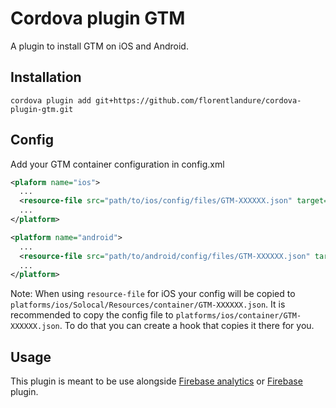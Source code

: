 # Cordova plugin GTM

A plugin to install GTM on iOS and Android.

## Installation
`cordova plugin add git+https://github.com/florentlandure/cordova-plugin-gtm.git`

## Config
Add your GTM container configuration in config.xml

```xml
<plaform name="ios">
  ...
  <resource-file src="path/to/ios/config/files/GTM-XXXXXX.json" target="container/GTM-XXXXXX.json" />
  ...
</platform>

<platform name="android">
  ...
  <resource-file src="path/to/android/config/files/GTM-XXXXXX.json" target="app/src/main/container/GTM-XXXXXX.json" />
  ...
</platform>
```

Note: When using `resource-file` for iOS your config will be copied to `platforms/ios/Solocal/Resources/container/GTM-XXXXXX.json`. It is recommended to copy the config file to `platforms/ios/container/GTM-XXXXXX.json`. To do that you can create a hook that copies it there for you.

## Usage

This plugin is meant to be use alongside [Firebase analytics](https://github.com/chemerisuk/cordova-plugin-firebase-analytics) or [Firebase](https://github.com/arnesson/cordova-plugin-firebase) plugin.
